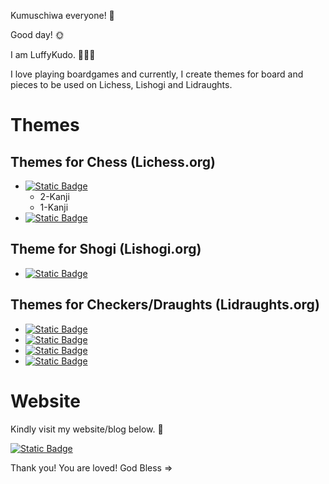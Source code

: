Kumuschiwa everyone! 👋

Good day! 🌞

I am LuffyKudo. 🏴‍☠️🔎

I love playing boardgames and currently, I create themes for board and pieces to be used on Lichess, Lishogi and Lidraughts.

# Themes
## Themes for Chess (Lichess.org)
- [![Static Badge](https://img.shields.io/badge/Github-Shogi--Themed_Chess-blue?logo=github)](https://github.com/LuffyKudo/JI-Shogi-Themed-Chess)
  - 2-Kanji
  - 1-Kanji
- [![Static Badge](https://img.shields.io/badge/Github-Doubutsu_Chess-0096ff?logo=github)](https://github.com/LuffyKudo/Doubutsu-Chess)

## Theme for Shogi (Lishogi.org)
- [![Static Badge](https://img.shields.io/badge/Github-Chess--Themed_Shogi-blue?logo=github)](https://github.com/LuffyKudo/JI-Chess-Themed-Shogi)

## Themes for Checkers/Draughts (Lidraughts.org)
- [![Static Badge](https://img.shields.io/badge/Lidraughts-Filipino_Dama_Board-blue?logo=github)](https://github.com/LuffyKudo/Lidraughts-Themes/tree/main/Filipino%20Dama%20Board)
- [![Static Badge](https://img.shields.io/badge/Lidraughts-Shogi--Themed_Checkers/Draughts-darkgreen?logo=github)](https://github.com/LuffyKudo/Lidraughts-Themes/tree/main/Shogi-Themed%20Checkers%E2%88%95Draughts)
- [![Static Badge](https://img.shields.io/badge/Lidraughts-Chess_Pieces-red?logo=github)](https://github.com/LuffyKudo/Lidraughts-Themes/tree/main/Chess%20Pieces)
- [![Static Badge](https://img.shields.io/badge/Lidraughts-19th_Century_Proposed_Checkerboard-yellow?logo=github)](https://github.com/LuffyKudo/Lidraughts-Themes/tree/main/19th%20Century%20Proposed%20Checkerboard)

# Website

Kindly visit my website/blog below. 🤘

[![Static Badge](https://img.shields.io/badge/Website-LuffyKudo-blue?logo=wordpress&style=for-the-badge)](https://luffykudo.wordpress.com)

Thank you! You are loved! God Bless =>


<!---
- 👋 Hi, I’m @LuffyKudo
- 👀 I’m interested in ...
- 🌱 I’m currently learning ...
- 💞️ I’m looking to collaborate on ...
- 📫 How to reach me ...
- 😄 Pronouns: ...
- ⚡ Fun fact: ...
--->

<!---
LuffyKudo/LuffyKudo is a ✨ special ✨ repository because its `README.md` (this file) appears on your GitHub profile.
You can click the Preview link to take a look at your changes.
--->
